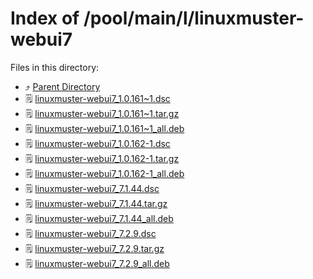 
# Index of /pool/main/l/linuxmuster-webui7
Files in this directory:
- ⤴ [Parent Directory](../)
- 🗒 [linuxmuster-webui7_1.0.161~1.dsc](linuxmuster-webui7_1.0.161~1.dsc)
- 🗒 [linuxmuster-webui7_1.0.161~1.tar.gz](linuxmuster-webui7_1.0.161~1.tar.gz)
- 🗒 [linuxmuster-webui7_1.0.161~1_all.deb](linuxmuster-webui7_1.0.161~1_all.deb)
- 🗒 [linuxmuster-webui7_1.0.162-1.dsc](linuxmuster-webui7_1.0.162-1.dsc)
- 🗒 [linuxmuster-webui7_1.0.162-1.tar.gz](linuxmuster-webui7_1.0.162-1.tar.gz)
- 🗒 [linuxmuster-webui7_1.0.162-1_all.deb](linuxmuster-webui7_1.0.162-1_all.deb)
- 🗒 [linuxmuster-webui7_7.1.44.dsc](linuxmuster-webui7_7.1.44.dsc)
- 🗒 [linuxmuster-webui7_7.1.44.tar.gz](linuxmuster-webui7_7.1.44.tar.gz)
- 🗒 [linuxmuster-webui7_7.1.44_all.deb](linuxmuster-webui7_7.1.44_all.deb)
- 🗒 [linuxmuster-webui7_7.2.9.dsc](linuxmuster-webui7_7.2.9.dsc)
- 🗒 [linuxmuster-webui7_7.2.9.tar.gz](linuxmuster-webui7_7.2.9.tar.gz)
- 🗒 [linuxmuster-webui7_7.2.9_all.deb](linuxmuster-webui7_7.2.9_all.deb)

